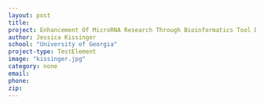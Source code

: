 ```yaml
---
layout: post
title:
project: Enhancement Of MicroRNA Research Through Bioinformatics Tool Development
author: Jessica Kissinger
school: "University of Georgia"
project-type: TestElement
image: "kissinger.jpg"
category: none
email:
phone:
zip:
---
```

